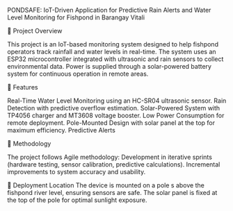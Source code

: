 PONDSAFE: IoT-Driven Application for Predictive Rain Alerts and Water Level Monitoring for Fishpond in Barangay Vitali

📌 Project Overview

This project is an IoT-based monitoring system designed to help fishpond operators track rainfall and water levels in real-time.
The system uses an ESP32 microcontroller integrated with ultrasonic and rain sensors to collect environmental data.
Power is supplied through a solar-powered battery system for continuous operation in remote areas.

🚀 Features

Real-Time Water Level Monitoring using an HC-SR04 ultrasonic sensor.
Rain Detection with predictive overflow estimation.
Solar-Powered System with TP4056 charger and MT3608 voltage booster.
Low Power Consumption for remote deployment.
Pole-Mounted Design with solar panel at the top for maximum efficiency.
Predictive Alerts


📅 Methodology

The project follows Agile methodology:
Development in iterative sprints (hardware testing, sensor calibration, predictive calculations).
Incremental improvements to system accuracy and usability.

📍 Deployment Location
The device is mounted on a pole s above the fishpond river level, ensuring sensors are safe.
The solar panel is fixed at the top of the pole for optimal sunlight exposure.

